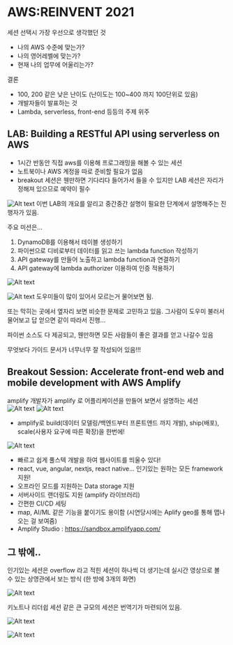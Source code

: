# AWS:REINVENT 2021

세션 선택시 가장 우선으로 생각했던 것
- 나의 AWS 수준에 맞는가?
- 나의 영어레벨에 맞는가?
- 현재 나의 업무에 어울리는가?

결론
- 100, 200 같은 낮은 난이도 (난이도는 100~400 까지 100단위로 있음) 
- 개발자들이 발표하는 것 
- Lambda, serverless, front-end 등등의 주제 위주

## LAB: Building a RESTful API using serverless on AWS
- 1시간 반동안 직접 aws를 이용해 프로그래밍을 해볼 수 있는 세션
- 노트북이나 AWS 계정을 따로 준비할 필요가 없음
- breakout 세션은 웬만하면 기다리다 들어가서 들을 수 있지만 LAB 세션은 자리가 정해져 있으므로 예약이 필수

![Alt text](/images/lab003.jpg)
이번 LAB의 개요를 알리고 중간중간 설명이 필요한 단계에서 설명해주는 진행자가 있음.

주요 미션은...
1. DynamoDB를 이용해서 테이블 생성하기
2. 파이썬으로 디비로부터 데이터를 읽고 쓰는 lambda function 작성하기
3. API gateway를 만들어 노출하고 lambda function과 연결하기
4. API gateway에 lambda authorizer 이용하여 인증 적용하기

![Alt text](/images/lab001.jpg)

![Alt text](/images/lab002.jpg)
도우미들이 많이 있어서 모르는거 물어보면 됨.

또는 막히는 곳에서 옆자리 보면 비슷한 문제로 고민하고 있음. 그사람이 도우미 불러서 물어보고 답 얻으면 같이 따라서 진행...




파이썬 소스도 다 제공되고, 웬만하면 모든 사람들이 좋은 결과를 얻고 나갈수 있음

무엇보다 가이드 문서가 너무너무 잘 작성되어 있음!!!

## Breakout Session: Accelerate front-end web and mobile development with AWS Amplify

amplify 개발자가 amplify 로 어플리케이션을 만들어 보면서 설명하는 세션
![Alt text](/images/amplify003.png)
![Alt text](/images/amplify002.png)

- amplify로 build(데이터 모델링/백엔드부터 프론트앤드 까지 개발), ship(배포), scale(사용자 요구에 따른 확장)을 한번에!

![Alt text](/images/amplify001.png)

- 빠르고 쉽게 풀스텍 개발을 하여 웹사이트를 띄울수 있다!
- react, vue, angular, nextjs, react native... 인기있는 원하는 모든 framework 지원!
- 오프라인 모드를 지원하는 Data storage 지원
- 서버사이드 랜더링도 지원 (amplify 라이브러리)
- 간편한 CI/CD 세팅
- map, AI/ML 같은 기능을 붙이기도 용이함 (시연당시에는 Aplify geo를 통해 맵나오는 걸 보여줌)
- Amplify Studio : https://sandbox.amplifyapp.com/


## 그 밖에..

인기있는 세션은 overflow 라고 적힌 세션이 하나씩 더 생기는데 실시간 영상으로 볼 수 있는 상영관에서 보는 방식 (한 방에 3개의 화면)

![Alt text](/images/overflow.jpg)

키노트나 리더쉽 세션 같은 큰 규모의 세션은 번역기가 마련되어 있음.

![Alt text](/images/translation001.jpg)

![Alt text](/images/translation002.jpg)
